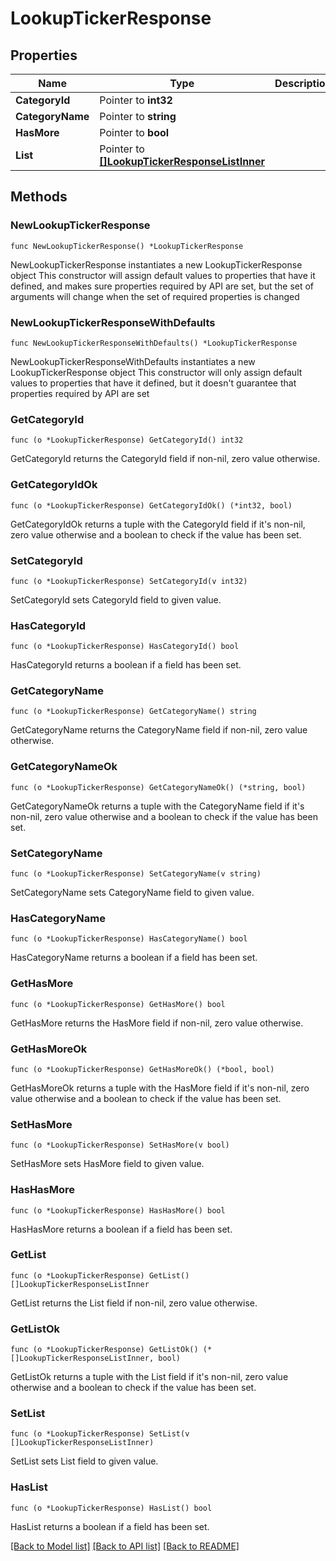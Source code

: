 # LookupTickerResponse

## Properties

Name | Type | Description | Notes
------------ | ------------- | ------------- | -------------
**CategoryId** | Pointer to **int32** |  | [optional] 
**CategoryName** | Pointer to **string** |  | [optional] 
**HasMore** | Pointer to **bool** |  | [optional] 
**List** | Pointer to [**[]LookupTickerResponseListInner**](LookupTickerResponseListInner.md) |  | [optional] 

## Methods

### NewLookupTickerResponse

`func NewLookupTickerResponse() *LookupTickerResponse`

NewLookupTickerResponse instantiates a new LookupTickerResponse object
This constructor will assign default values to properties that have it defined,
and makes sure properties required by API are set, but the set of arguments
will change when the set of required properties is changed

### NewLookupTickerResponseWithDefaults

`func NewLookupTickerResponseWithDefaults() *LookupTickerResponse`

NewLookupTickerResponseWithDefaults instantiates a new LookupTickerResponse object
This constructor will only assign default values to properties that have it defined,
but it doesn't guarantee that properties required by API are set

### GetCategoryId

`func (o *LookupTickerResponse) GetCategoryId() int32`

GetCategoryId returns the CategoryId field if non-nil, zero value otherwise.

### GetCategoryIdOk

`func (o *LookupTickerResponse) GetCategoryIdOk() (*int32, bool)`

GetCategoryIdOk returns a tuple with the CategoryId field if it's non-nil, zero value otherwise
and a boolean to check if the value has been set.

### SetCategoryId

`func (o *LookupTickerResponse) SetCategoryId(v int32)`

SetCategoryId sets CategoryId field to given value.

### HasCategoryId

`func (o *LookupTickerResponse) HasCategoryId() bool`

HasCategoryId returns a boolean if a field has been set.

### GetCategoryName

`func (o *LookupTickerResponse) GetCategoryName() string`

GetCategoryName returns the CategoryName field if non-nil, zero value otherwise.

### GetCategoryNameOk

`func (o *LookupTickerResponse) GetCategoryNameOk() (*string, bool)`

GetCategoryNameOk returns a tuple with the CategoryName field if it's non-nil, zero value otherwise
and a boolean to check if the value has been set.

### SetCategoryName

`func (o *LookupTickerResponse) SetCategoryName(v string)`

SetCategoryName sets CategoryName field to given value.

### HasCategoryName

`func (o *LookupTickerResponse) HasCategoryName() bool`

HasCategoryName returns a boolean if a field has been set.

### GetHasMore

`func (o *LookupTickerResponse) GetHasMore() bool`

GetHasMore returns the HasMore field if non-nil, zero value otherwise.

### GetHasMoreOk

`func (o *LookupTickerResponse) GetHasMoreOk() (*bool, bool)`

GetHasMoreOk returns a tuple with the HasMore field if it's non-nil, zero value otherwise
and a boolean to check if the value has been set.

### SetHasMore

`func (o *LookupTickerResponse) SetHasMore(v bool)`

SetHasMore sets HasMore field to given value.

### HasHasMore

`func (o *LookupTickerResponse) HasHasMore() bool`

HasHasMore returns a boolean if a field has been set.

### GetList

`func (o *LookupTickerResponse) GetList() []LookupTickerResponseListInner`

GetList returns the List field if non-nil, zero value otherwise.

### GetListOk

`func (o *LookupTickerResponse) GetListOk() (*[]LookupTickerResponseListInner, bool)`

GetListOk returns a tuple with the List field if it's non-nil, zero value otherwise
and a boolean to check if the value has been set.

### SetList

`func (o *LookupTickerResponse) SetList(v []LookupTickerResponseListInner)`

SetList sets List field to given value.

### HasList

`func (o *LookupTickerResponse) HasList() bool`

HasList returns a boolean if a field has been set.


[[Back to Model list]](../README.md#documentation-for-models) [[Back to API list]](../README.md#documentation-for-api-endpoints) [[Back to README]](../README.md)



